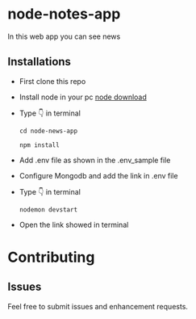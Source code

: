 # node-notes-app

In this web app you can see news
## Installations 

 - First clone this repo
 - Install node in your pc [node download](https://nodejs.org/)
 - Type 👇 in terminal
 
    `cd node-news-app`
    
    `npm install`
 - Add .env file as shown in the .env_sample file 
 - Configure Mongodb and add the link in .env file
 - Type 👇 in terminal
 
   `nodemon devstart`
 - Open the link showed in terminal
 
 
 Contributing 
=========================================
Issues
------
Feel free to submit issues and enhancement requests.
